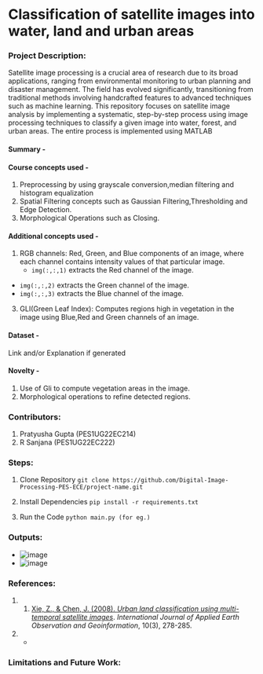 # Classification of satellite images into water, land and urban areas

### Project Description: 
Satellite image processing is a crucial area of research due to its broad applications, ranging from environmental monitoring to urban planning and disaster management. The field has evolved significantly, transitioning from traditional methods involving handcrafted features to advanced techniques such as machine learning.
This repository focuses on satellite image analysis by implementing a systematic, step-by-step process using image processing techniques to classify a given image into water, forest, and urban areas.
The entire process is implemented using MATLAB
#### Summary - 

#### Course concepts used - 
1. Preprocessing by using grayscale conversion,median filtering and histogram equalization
2. Spatial Filtering concepts such as Gaussian Filtering,Thresholding and Edge Detection.
3. Morphological Operations such as Closing.
   
   
#### Additional concepts used -
1. RGB channels:  Red, Green, and Blue components of an image, where each channel contains intensity values of that particular image.
   - `img(:,:,1)` extracts the Red channel of the image.
- `img(:,:,2)` extracts the Green channel of the image.
- `img(:,:,3)` extracts the Blue channel of the image.

3. GLI(Green Leaf Index): Computes regions high in vegetation in the image using Blue,Red and Green channels of an image.

   
#### Dataset - 
Link and/or Explanation if generated

#### Novelty - 
1. Use of Gli to compute vegetation areas in the image.
2. Morphological operations to refine detected regions.

   
### Contributors:
1. Pratyusha Gupta (PES1UG22EC214)
2. R Sanjana (PES1UG22EC222)

### Steps:
1. Clone Repository
```git clone https://github.com/Digital-Image-Processing-PES-ECE/project-name.git ```

2. Install Dependencies
```pip install -r requirements.txt```

3. Run the Code
```python main.py (for eg.)```

### Outputs:

* ![image](https://github.com/user-attachments/assets/0e9b5d2a-cf39-4389-93cb-17dcfbc2940e)
*  ![image](https://github.com/user-attachments/assets/06ba5ea9-9ec1-4f05-9184-89cedf669f25)



### References:
1. 1. [Xie, Z., & Chen, J. (2008). *Urban land classification using multi-temporal satellite images*](https://www.sciencedirect.com/science/article/abs/pii/S0034425708001971). *International Journal of Applied Earth Observation and Geoinformation*, 10(3), 278-285.
2. -
   
### Limitations and Future Work: 

